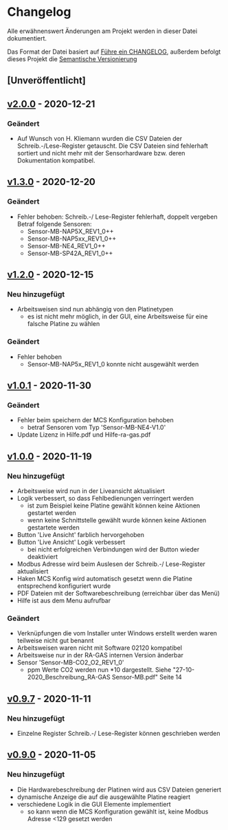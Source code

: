 # Changelog
Alle erwähnenswert Änderungen am Projekt werden in dieser Datei dokumentiert.

Das Format der Datei basiert auf [Führe ein CHANGELOG](https://keepachangelog.com/de/1.0.0/),
außerdem befolgt dieses Projekt die [Semantische Versionierung](https://semver.org/lang/de/spec/v2.0.0.html)

## [Unveröffentlicht]

## [v2.0.0] - 2020-12-21
### Geändert
- Auf Wunsch von H. Kliemann wurden die CSV Dateien der Schreib.-/Lese-Register
  getauscht. Die CSV Dateien sind fehlerhaft sortiert und nicht mehr mit der Sensorhardware bzw.
  deren Dokumentation kompatibel.

## [v1.3.0] - 2020-12-20
### Geändert
- Fehler behoben: Schreib.-/ Lese-Register fehlerhaft, doppelt vergeben
  Betraf folgende Sensoren:
    - Sensor-MB-NAP5X_REV1_0++
    - Sensor-MB-NAP5xx_REV1_0++
    - Sensor-MB-NE4_REV1_0++
    - Sensor-MB-SP42A_REV1_0++

## [v1.2.0] - 2020-12-15
### Neu hinzugefügt
- Arbeitsweisen sind nun abhängig von den Platinetypen
  - es ist nicht mehr möglich, in der GUI, eine Arbeitsweise für eine
    falsche Platine zu wählen

### Geändert
- Fehler behoben
  - Sensor-MB-NAP5x_REV1_0 konnte nicht ausgewählt werden

## [v1.0.1] - 2020-11-30
### Geändert
- Fehler beim speichern der MCS Konfiguration behoben
  - betraf Sensoren vom Typ 'Sensor-MB-NE4-V1.0'
- Update Lizenz in Hilfe.pdf und Hilfe-ra-gas.pdf

## [v1.0.0] - 2020-11-19
### Neu hinzugefügt
- Arbeitsweise wird nun in der Liveansicht aktualisiert
- Logik verbessert, so dass Fehlbedienungen verringert werden
  - ist zum Beispiel keine Platine gewählt können keine Aktionen gestartet werden
  - wenn keine Schnittstelle gewählt wurde können keine Aktionen gestartete werden
- Button 'Live Ansicht' farblich hervorgehoben
- Button 'Live Ansicht' Logik verbessert
  - bei nicht erfolgreichen Verbindungen wird der Button wieder deaktiviert
- Modbus Adresse wird beim Auslesen der Schreib.-/ Lese-Register aktualisiert
- Haken MCS Konfig wird automatisch gesetzt wenn die Platine entsprechend konfiguriert wurde
- PDF Dateien mit der Softwarebeschreibung (erreichbar über das Menü)
- Hilfe ist aus dem Menu aufrufbar

### Geändert
- Verknüpfungen die vom Installer unter Windows erstellt werden waren teilweise nicht gut benannt
- Arbeitsweisen waren nicht mit Software 02120 kompatibel
- Arbeitsweise nur in der RA-GAS internen Version änderbar
- Sensor 'Sensor-MB-CO2_O2_REV1_0'
  - ppm Werte CO2 werden nun *10 dargestellt.
    Siehe "27-10-2020_Beschreibung_RA-GAS Sensor-MB.pdf" Seite 14

## [v0.9.7] - 2020-11-11
### Neu hinzugefügt
- Einzelne Register Schreib.-/ Lese-Register können geschrieben werden

## [v0.9.0] - 2020-11-05
### Neu hinzugefügt
- Die Hardwarebeschreibung der Platinen wird aus CSV Dateien generiert
- dynamische Anzeige die auf die ausgewählte Platine reagiert
- verschiedene Logik in die GUI Elemente implementiert
  - so kann wenn die MCS Konfiguration gewählt ist, keine Modbus Adresse <129 gesetzt werden


[v0.9.0]: https://gitlab.com/RA-GAS-GmbH/rgms_konfig/-/tags/v0.9.0
[v0.9.7]: https://gitlab.com/RA-GAS-GmbH/rgms_konfig/-/tags/v0.9.7
[v1.0.0]: https://gitlab.com/RA-GAS-GmbH/rgms_konfig/-/tags/v1.0.0
[v1.0.1]: https://gitlab.com/RA-GAS-GmbH/rgms_konfig/-/tags/v1.0.1
[v1.2.0]: https://gitlab.com/RA-GAS-GmbH/rgms_konfig/-/tags/v1.2.0
[v1.3.0]: https://gitlab.com/RA-GAS-GmbH/rgms_konfig/-/tags/v1.3.0
[v2.0.0]: https://gitlab.com/RA-GAS-GmbH/rgms_konfig/-/tags/v2.0.0
